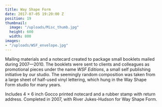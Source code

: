 ```yaml
---
title: Way Shape Form
date: 2017-07-05 19:20:00 Z
position: 19
thumbnail:
  image: "/uploads/Misc_thumb.jpg"
  height: 600
  width: 800
images:
- "/uploads/WSF_envelope.jpg"
---
```


Mailing materials and a notecard created to package small booklets mailed during 2007—2010. The booklets were sent to clients and colleagues as promotional pieces under the name *WSF Editions*, a small self publishing initiative by our studio. The seemingly random composition was taken from a large sheet of half-used vinyl lettering, which hung in the Way Shape Form studio for many years.

Includes 4 × 6 inch Gocco printed notecard and a rubber stamp with return address. Completed in 2007, with River Jukes-Hudson for Way Shape Form.